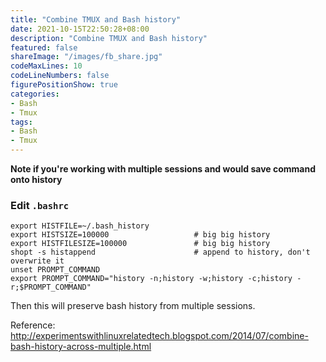 ```yaml
---
title: "Combine TMUX and Bash history"
date: 2021-10-15T22:50:28+08:00
description: "Combine TMUX and Bash history"
featured: false
shareImage: "/images/fb_share.jpg"
codeMaxLines: 10
codeLineNumbers: false
figurePositionShow: true
categories:
- Bash
- Tmux
tags:
- Bash
- Tmux
---
```


**Note if you're working with multiple sessions and would save command onto history**

<!--more-->

### Edit `.bashrc`
```
export HISTFILE=~/.bash_history
export HISTSIZE=100000                   # big big history
export HISTFILESIZE=100000               # big big history
shopt -s histappend                      # append to history, don't overwrite it
unset PROMPT_COMMAND
export PROMPT_COMMAND="history -n;history -w;history -c;history -r;$PROMPT_COMMAND"
```

Then this will preserve bash history from multiple sessions.

Reference: http://experimentswithlinuxrelatedtech.blogspot.com/2014/07/combine-bash-history-across-multiple.html
